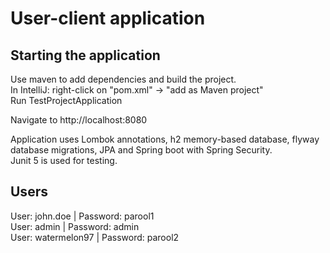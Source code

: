 # User-client application

## Starting the application
Use maven to add dependencies and build the project.  
In IntelliJ: right-click on "pom.xml" -> "add as Maven project"  
Run TestProjectApplication

Navigate to http://localhost:8080

Application uses Lombok annotations, h2 memory-based database, flyway database migrations, 
JPA and Spring boot with Spring Security.  
Junit 5 is used for testing.

## Users
User: john.doe | Password: parool1  
User: admin | Password: admin  
User: watermelon97 | Password: parool2
